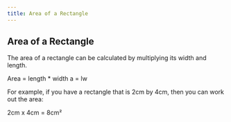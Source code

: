 ```yaml
---
title: Area of a Rectangle
---
```

## Area of a Rectangle

The area of a rectangle can be calculated by multiplying its width and length. 

Area = length * width
a = lw

For example, if you have a rectangle that is 2cm by 4cm, then you can work out the area:

2cm x 4cm = 8cm²

<!-- The article goes here, in GitHub-flavored Markdown. Feel free to add YouTube videos, images, and CodePen/JSBin embeds  -->

<!-- #### More Information: -->
<!-- Please add any articles you think might be helpful to read before writing the article -->


